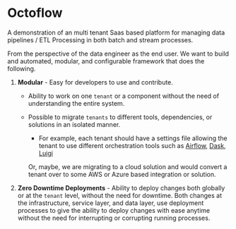# Octoflow

A demonstration of an multi tenant Saas based platform for managing data pipelines / ETL Processing in both batch and stream processes.

From the perspective of the data engineer as the end user. We want to build and automated, modular, and configurable framework that does the following.

1. **Modular** - Easy for developers to use and contribute.
    *  Ability to work on one `tenant` or a component without the need of understanding the entire system.
    *  Possible to migrate `tenants` to different tools, dependencies, or solutions in an isolated manner.
        - For example, each tenant should have a settings file allowing the tenant to use different orchestration tools such as [Airflow](), [Dask](), [Luigi]()

        Or, maybe, we are migrating to a cloud solution and would convert a tenant over to some AWS or Azure based integration or solution.


2. **Zero Downtime Deployments** - Ability to deploy changes both globally or at the `tenant` level, without the need for downtime. Both changes at the infrastructure, service layer, and data layer, use deployment processes to give the ability to deploy changes with ease anytime without the need for interrupting or corrupting running processes.
